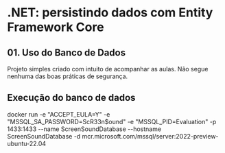 ﻿# .NET: persistindo dados com Entity Framework Core

## 01. Uso do Banco de Dados

Projeto simples criado com intuito de acompanhar as aulas.
Não segue nenhuma das boas práticas de segurança.


## Execução do banco de dados
docker run -e "ACCEPT_EULA=Y" -e "MSSQL_SA_PASSWORD=ScR33n$ound" -e "MSSQL_PID=Evaluation" -p 1433:1433  --name ScreenSoundDatabase --hostname ScreenSoundDatabase -d mcr.microsoft.com/mssql/server:2022-preview-ubuntu-22.04